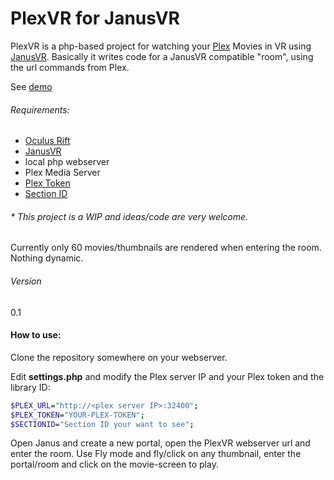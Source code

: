 # PlexVR for JanusVR

PlexVR is a php-based project for watching your [Plex][2] Movies in VR using [JanusVR][1].
Basically it writes code for a JanusVR compatible "room", using the url commands from Plex.

See [demo][4]
###### Requirements:
  - [Oculus Rift][3]
  - [JanusVR][1]
  - local php webserver
  - Plex Media Server
  - [Plex Token][5]
  - [Section ID][6]

###### * This project is a WIP and ideas/code are very welcome. 
Currently only 60 movies/thumbnails are rendered when entering the room.
Nothing dynamic.

###### Version
0.1

#### How to use:
Clone the repository somewhere on your webserver.

Edit **settings.php** and modify the Plex server IP and your Plex token and the library ID:
```sh
$PLEX_URL="http://<plex server IP>:32400";
$PLEX_TOKEN="YOUR-PLEX-TOKEN";
$SECTIONID="Section ID your want to see";

```

Open Janus and create a new portal, open the PlexVR webserver url and enter the room.
Use Fly mode and fly/click on any thumbnail, enter the portal/room and click on the movie-screen to play.


[1]:http://janusvr.com
[2]:http://plex.tv
[3]:http://oculus.com
[4]:https://www.youtube.com/watch?v=H1vIoBBp4YE
[5]:https://support.plex.tv/hc/en-us/articles/204059436
[6]:https://support.plex.tv/hc/en-us/articles/201638786-Plex-Media-Server-URL-Commands
